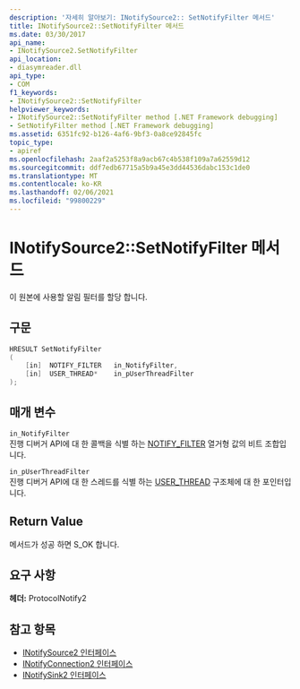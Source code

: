 ```yaml
---
description: '자세히 알아보기: INotifySource2:: SetNotifyFilter 메서드'
title: INotifySource2::SetNotifyFilter 메서드
ms.date: 03/30/2017
api_name:
- INotifySource2.SetNotifyFilter
api_location:
- diasymreader.dll
api_type:
- COM
f1_keywords:
- INotifySource2::SetNotifyFilter
helpviewer_keywords:
- INotifySource2::SetNotifyFilter method [.NET Framework debugging]
- SetNotifyFilter method [.NET Framework debugging]
ms.assetid: 6351fc92-b126-4af6-9bf3-0a8ce92845fc
topic_type:
- apiref
ms.openlocfilehash: 2aaf2a5253f8a9acb67c4b538f109a7a62559d12
ms.sourcegitcommit: ddf7edb67715a5b9a45e3dd44536dabc153c1de0
ms.translationtype: MT
ms.contentlocale: ko-KR
ms.lasthandoff: 02/06/2021
ms.locfileid: "99800229"
---
```

# <a name="inotifysource2setnotifyfilter-method"></a>INotifySource2::SetNotifyFilter 메서드

이 원본에 사용할 알림 필터를 할당 합니다.  
  
## <a name="syntax"></a>구문  
  
```cpp  
HRESULT SetNotifyFilter  
(  
    [in]  NOTIFY_FILTER   in_NotifyFilter,  
    [in]  USER_THREAD*    in_pUserThreadFilter  
);  
```  
  
## <a name="parameters"></a>매개 변수  

 `in_NotifyFilter`  
 진행 디버거 API에 대 한 콜백을 식별 하는 [NOTIFY_FILTER](notify-filter-enumeration.md) 열거형 값의 비트 조합입니다.  
  
 `in_pUserThreadFilter`  
 진행 디버거 API에 대 한 스레드를 식별 하는 [USER_THREAD](user-thread-structure.md) 구조체에 대 한 포인터입니다.  
  
## <a name="return-value"></a>Return Value  

 메서드가 성공 하면 S_OK 합니다.  
  
## <a name="requirements"></a>요구 사항  

 **헤더:** ProtocolNotify2  
  
## <a name="see-also"></a>참고 항목

- [INotifySource2 인터페이스](inotifysource2-interface.md)
- [INotifyConnection2 인터페이스](inotifyconnection2-interface.md)
- [INotifySink2 인터페이스](inotifysink2-interface.md)
